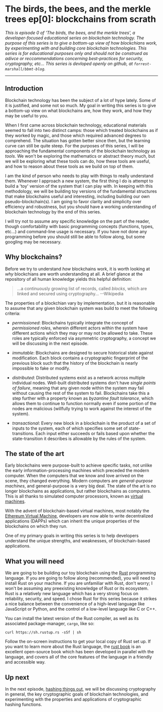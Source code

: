 # The birds, the bees, and the merkle trees ep[0]: blockchains from scrath

*This is episode 0 of 'The birds, the bees, and the merkle trees',
a developer-focused educational series on blockchain technology.
The purpose of this series is to give a bottom-up view of how blockchians
work, by experimenting with and building core blockchain technologies.
This series is for educational purposes only and should not be construed
as adivce or reccommendations concerning best-practices for security,
cryptography, etc... This series is devloped openly on github,
at `forrest-marshall/bbmt-blog`.*

---

## Introduction

Blockchain technology has been the subject of a lot of hype lately.
Some of it is justified, and some not so much.  My goal in writing
this series is to give a bottom-up view on what blockchains are,
how they work, and how they may be useful to you.

When I first came across blockchain technology, educational materials seemed
to fall into two distinct camps: those which treated blockchains as if they
worked by magic, and those which required advanced degrees to comprehend.
The situation has gotten better since then, but the learning curve can still
be quite steep.  For the purposes of this series, I will be approaching the
fundamental components of the blockchain technology as *tools*.  We won't be
exploring the mathematics or abstract theory much, but we will be exploring
what these tools can do, how these tools are useful, and how to reason about
these tools as we build on top of them.

I am the kind of person who needs to play with things to really understand them.
Whenever I approach a new system, the first thing I do is attempt to
build a 'toy' version of the system that I can play with.  In keeping with this
methodology, we will be building toy versions of the fundamental structures
that make blockchains useful and interesting, including building our own
pseudo-blockchain(s).  I am going to favor clarity and simplicity over efficiency
and robustness, but you should have a working understanding of blockchain
technology by the end of this series.

I will try not to assume any specific knowledge on the part of the reader, though
comfortability with basic programming concepts (functions, types, etc...) and
command-line usage is necessary.  If you have not done any programming before
you should still be able to follow along, but some googling may be necessary.



## Why blockchains?

Before we try to understand *how* blockchains work, it is worth looking at *why* blockchians
are worth understanding at all.  A brief glance at the repository of all human knowledge
yields this helpful definition:

> ...a continuously growing list of records, called *blocks*, which are linked
> and secured using cryptography... --Wikipedia

The properties of a blockchian vary by implementation, but it is reasonable to assume that any given
blockchain system was build to meet the following criteria:

- *permissioned*:  Blockchains typically integrate the concept of *permissioned roles*,
  wherein different actors within the system have different actions which they may or
  may not be allowed to take.  These roles are typically enforced via asymmetric
  cryptography, a concept we will be discussing in the next episode.

- *immutable*:  Blockchains are designed to secure historical state against modification.
  Each block contains a cryptographic fingerprint of the previous block such that the
  history of the blockchain is nearly impossible to fake or modify.

- *distributed*:  Distributed systems exist as a network across multiple individual nodes.
  Well-built distributed systems don't have *single points of failure*, meaning that any
  given node within the system may fail without causing the rest of the system to fail.
  Blockchains take this a step  further with a property known as *byzantine fault tolerance*,
  which allows them to continue to function normally even if some portion of the nodes are
  malicious (willfully trying to work against the interest of the system).

- *transactional*:  Every new block in a blockchain is the product of a set of inputs to the system,
  each of which specifies some set of state-transitions.  Each input either succeeds or fails
  based upon whether the state-transition it describes is allowable by the rules of the system.


## The state of the art

Early blockchains were purpose-built to achieve specific tasks, not unlike the early
information-processing machines which preceded the modern computer.  When the computers
that we know and love arrived on the scene, they changed everything.  Modern computers are
*general-purpose machines*, and general-purpose is a very big deal.  The state of the art
is no longer blockchains as applications, but rather blockchains as computers.  This is
all thanks to simulated computer processors, known as
[virtual machines](https://en.wikipedia.org/wiki/Virtual_machine).

With the advent of blockchain-based virtual machines, most notably the
[Ethereum Virtual Machine](https://en.wikipedia.org/wiki/Ethereum#Ethereum_Virtual_Machine),
developers are now able to write decentralized applications (DAPPs) which can inherit
the unique properties of the blockchains on which they run.  

One of my primary goals in writing this series is to help developers understand the
unique strengths, and weaknesses, of blockchain-based applications.


## What you will need

We are going to be building our toy blockchain using the [Rust](https://www.rust-lang.org)
programming language.  If you are going to follow along (recommended), you will need
to install Rust on your machine.  If you are unfamiliar with Rust, don't worry; I won't
be assuming any preexisting knowledge of Rust or its ecosystem.  Rust is a relatively new
language which has a very strong focus on reliability, security, and speed.  I chose
Rust for this series because it strikes a nice balance between the convenience of a
high-level language like JavaScript or Python, and the control of a low-level language
like C or C++.

You can install the latest version of the Rust compiler, as well as its associated
package-manager, `cargo`, like so:

```
curl https://sh.rustup.rs -sSf | sh
```

Follow the on-screen instructions to get your local copy of Rust set up.  If you want
to learn more about the Rust language, the [rust book](https://doc.rust-lang.org/book/second-edition/)
is an excellent open-source book which has been developed in parallel with the language,
and covers all of the core features of the language in a friendly and accessible way.


## Up next

In the next episode, [hashing things out](./episode-1.md), we will be discussing cryptography
in general, the key cryptographic goals of blockchain technologies, and experimenting
with the properties and applications of cryptographic hashing functions.
